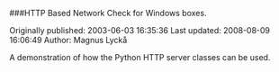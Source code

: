 ###HTTP Based Network Check for Windows boxes.

Originally published: 2003-06-03 16:35:36
Last updated: 2008-08-09 16:06:49
Author: Magnus Lyckå

A demonstration of how the Python HTTP server classes can be used.